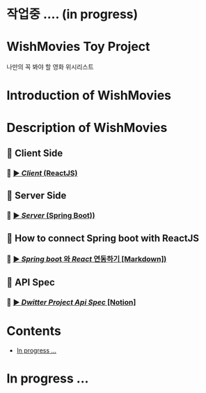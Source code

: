 
# 작업중 .... (in progress)

# WishMovies Toy Project

나만의 꼭 봐야 할 영화 위시리스트

# Introduction of WishMovies

# Description of WishMovies

## 📌 Client Side 

### 📂 [▶ *Client* (ReactJS)](./client)

## 📌 Server Side

### 📂 [▶ *Server* (Spring Boot))](./server)

## 📌 How to connect Spring boot with ReactJS

### 📄 [▶ *Spring boo*t 와 *React* 연동하기 [Markdown])](./spring-boot-react.md)

## 🔗 API Spec 
### 📄 [▶ *Dwitter Project Api Spec* [Notion]](https://hissing-enquiry-654.notion.site/Dwitter-Project-7236ec81a122414db759c74e28e0e586)

# Contents

- [In progress ...](#in-progress-)

# In progress ...